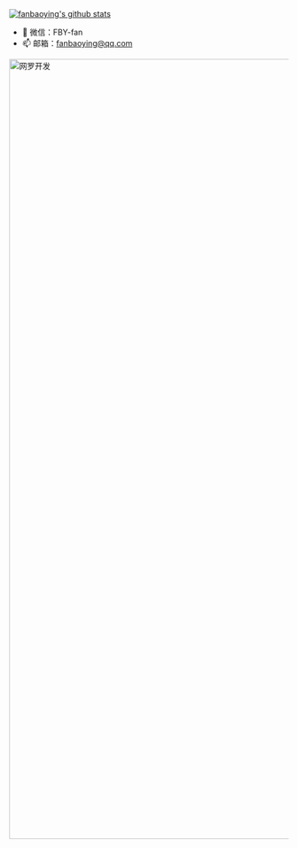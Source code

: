 <a href="https://github.com/vueyue">
    <img alt="fanbaoying's github stats" src="https://github-readme-stats.vercel.app/api?username=fanbaoying&show_icons=true&hide_border=true&theme=merko" />
</a>

- 💬 微信：FBY-fan
- 📫 邮箱：fanbaoying@qq.com

<img width="1407" alt="网罗开发" src="https://user-images.githubusercontent.com/24238160/131975777-535e32be-48a3-45f6-8d73-7621270ffff4.png">
